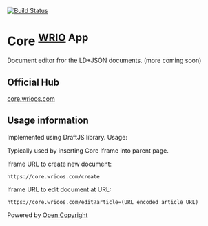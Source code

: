 [![Build Status](https://travis-ci.org/webRunes/Core-WRIO-App.svg?branch=master)](https://travis-ci.org/webRunes/Core-WRIO-App)

# Core <sup>[WRIO](https://wrioos.com) App</sup>

Document editor fror the LD+JSON documents. 
(more coming soon)


## Official Hub
[core.wrioos.com](https://core.wrioos.com)

## Usage information

Implemented using DraftJS library. 
Usage: 

Typically used by inserting Core iframe into parent page.

Iframe URL to create new document:
```
https://core.wrioos.com/create
```

Iframe URL to edit document at URL:
```
https://core.wrioos.com/edit?article=(URL encoded article URL)
```




Powered by [Open Copyright](https://opencopyright.wrioos.com)

